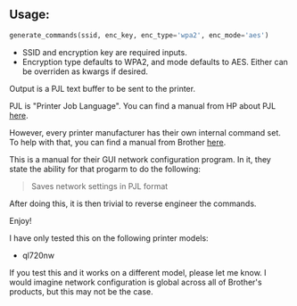 ## Usage:

```python
generate_commands(ssid, enc_key, enc_type='wpa2', enc_mode='aes')
```
- SSID and encryption key are required inputs.
- Encryption type defaults to WPA2, and mode defaults to AES. Either can be overriden as kwargs if desired.

Output is a PJL text buffer to be sent to the printer. 


PJL is "Printer Job Language". You can find a manual from HP about PJL [here](http://h10032.www1.hp.com/ctg/Manual/bpl13208.pdf).


However, every printer manufacturer has their own internal command set. To help with that, you can find a manual from Brother [here](http://download.brother.com/welcome/docp000487/cv_ql720nw_ruseng_net_0.pdf).

This is a manual for their GUI network configuration program. In it, they state the ability for that progarm to do the following:

> Saves network settings in PJL format


After doing this, it is then trivial to reverse engineer the commands.

Enjoy!

I have only tested this on the following printer models: 

 - ql720nw

If you test this and it works on a different model, please let me know. I would imagine network configuration is global across all of Brother's products, but this may not be the case.
